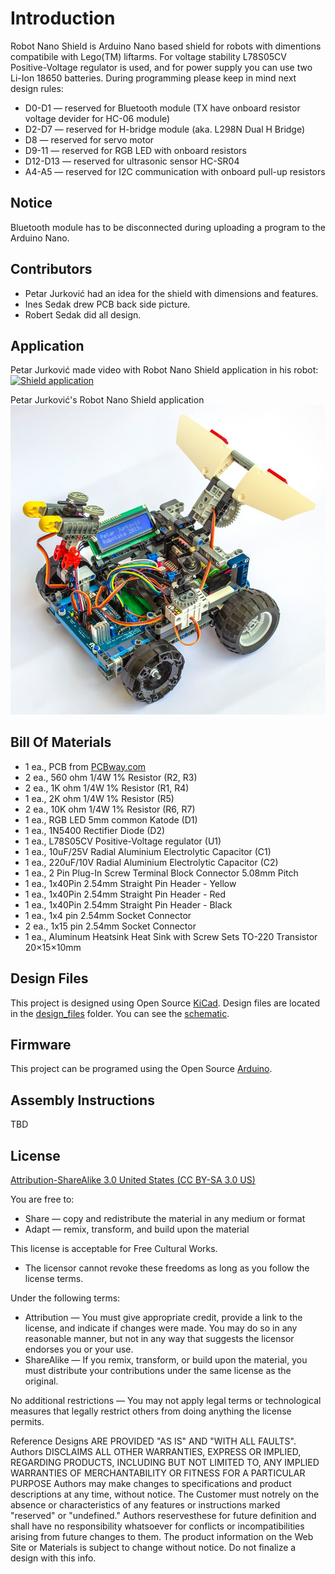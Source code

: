 Introduction
============

Robot Nano Shield is Arduino Nano based shield for robots with dimentions compatibile with Lego(TM) liftarms.
For voltage stability L78S05CV Positive-Voltage regulator is used, and for power supply you can use two Li-Ion 18650 batteries.
During programming please keep in mind next design rules:
- D0-D1 — reserved for Bluetooth module (TX have onboard resistor voltage devider for HC-06 module)
- D2-D7 — reserved for H-bridge module (aka. L298N Dual H Bridge)
- D8 — reserved for servo motor
- D9-11 — reserved for RGB LED with onboard resistors
- D12-D13 — reserved for ultrasonic sensor HC-SR04
- A4-A5 — reserved for I2C communication with onboard pull-up resistors


Notice
------
Bluetooth module has to be disconnected during uploading a program to the Arduino Nano. 


Contributors
------------
- Petar Jurković had an idea for the shield with dimensions and features.
- Ines Sedak drew PCB back side picture.
- Robert Sedak did all design.

Application
-----------
Petar Jurković made video with Robot Nano Shield application in his robot:
[![Shield application](http://img.youtube.com/vi/B9CNlWZxvcw/0.jpg)](http://www.youtube.com/watch?v=B9CNlWZxvcw "Shield application")

Petar Jurković's Robot Nano Shield application
![Robot Nano Shield Application](images/petar_jurkovic_s_application.jpg) 

Bill Of Materials
-----------------
  
- 1 ea., PCB from [PCBway.com](https://www.pcbway.com/project/shareproject/Robot_Nano_Shield.html)
- 2 ea., 560 ohm 1/4W 1% Resistor (R2, R3)
- 2 ea., 1K ohm 1/4W 1% Resistor (R1, R4)
- 1 ea., 2K ohm 1/4W 1% Resistor (R5)
- 2 ea., 10K ohm 1/4W 1% Resistor (R6, R7)
- 1 ea., RGB LED 5mm common Katode (D1)
- 1 ea., 1N5400 Rectifier Diode (D2)
- 1 ea., L78S05CV Positive-Voltage regulator (U1)
- 1 ea., 10uF/25V Radial Aluminium Electrolytic Capacitor (C1)
- 1 ea., 220uF/10V Radial Aluminium Electrolytic Capacitor (C2)
- 1 ea., 2 Pin Plug-In Screw Terminal Block Connector 5.08mm Pitch
- 1 ea., 1x40Pin 2.54mm Straight Pin Header - Yellow
- 1 ea., 1x40Pin 2.54mm Straight Pin Header - Red
- 1 ea., 1x40Pin 2.54mm Straight Pin Header - Black
- 1 ea., 1x4 pin 2.54mm Socket Connector
- 2 ea., 1x15 pin 2.54mm Socket Connector
- 1 ea., Aluminum Heatsink Heat Sink with Screw Sets TO-220 Transistor 20×15×10mm


Design Files
------------
This project is designed using Open Source [KiCad](http://kicad-pcb.org/). Design files are located in the [design_files](design_files/) folder.  You can see the [schematic](images/robot_nano_shield_sch.png).

Firmware
--------
This project can be programed using the Open Source [Arduino](https://www.arduino.cc/).


Assembly Instructions
---------------------
TBD


License
-------
[Attribution-ShareAlike 3.0 United States (CC BY-SA 3.0 US)](https://creativecommons.org/licenses/by-sa/3.0/us/)

You are free to:
- Share — copy and redistribute the material in any medium or format
- Adapt — remix, transform, and build upon the material

This license is acceptable for Free Cultural Works.
- The licensor cannot revoke these freedoms as long as you follow the license terms.

Under the following terms:
- Attribution — You must give appropriate credit, provide a link to the license, and indicate if changes were made. You may do so in any reasonable manner, but not in any way that suggests the licensor endorses you or your use.
- ShareAlike — If you remix, transform, or build upon the material, you must distribute your contributions under the same license as the original.

No additional restrictions — You may not apply legal terms or technological measures that legally restrict others from doing anything the license permits.

Reference Designs ARE PROVIDED "AS IS" AND "WITH ALL FAULTS". Authors DISCLAIMS ALL OTHER WARRANTIES, EXPRESS OR IMPLIED,
REGARDING PRODUCTS, INCLUDING BUT NOT LIMITED TO, ANY IMPLIED WARRANTIES OF MERCHANTABILITY OR FITNESS FOR A PARTICULAR PURPOSE 
Authors may make changes to specifications and product descriptions at any time, without notice. The Customer must notrely on the absence or characteristics of any features or instructions marked "reserved" or "undefined." 
Authors reservesthese for future definition and shall have no responsibility whatsoever for conflicts or incompatibilities arising from future changes to them. The product information on the Web Site or Materials is subject to change without notice. Do not finalize a design with this info.

